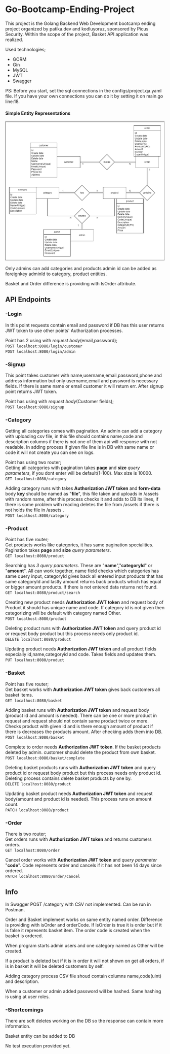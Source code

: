 # Go-Bootcamp-Ending-Project

This project is the Golang Backend Web Development bootcamp ending project organized by patika.dev and kodluyoruz, sponsored by Picus Security.
Within the scope of the project, Basket API application was realized.

Used technologies;
- GORM
- Gin
- MySQL 
- JWT
- Swagger

PS: Before you start, set the sql connections in the configs/project.qa.yaml file. If you have your own connections you can do it by setting it on main.go line:18.

#### __Simple Entity Representations__

![Entities](assets/project.png)

Only admins can add categories and products admin id can be added as foreignkey adminId to category, product entities.

Basket and Order difference is providing with IsOrder attribute.

## API Endpoints

### -Login

In this point requests contain email and password if DB has this user returns JWT token to use other points' Authorization processes.

Point has 2 using with *request body*(email,password);<br>
``POST localhost:8080/login/customer``<br>
``POST localhost:8080/login/admin``

### -Signup

This point takes customer with name,username,email,password,phone and address information but only username,email and password is necessary fields. If there is same name or email customer it will return err. After signup point returns JWT token.

Point has using with *request body*(Customer fields);<br>
``POST localhost:8080/signup``

### -Category

Getting all categories comes with pagination.
An admin can add a category with uploading csv file, in this file should contains name,code and description columns if there is not one of them api will response with not readable. In adding process if given file line is in DB with same name or code it will not create you can see on logs.

Point has using two router;<br>
Getting all categories with pagination takes __page__ and __size__ *query parameters*, if you dont enter will be default(1-100). Max size is 10000.<br>
``GET localhost:8080/category`` <br>

Adding category runs with takes __Authorization JWT token__ and  __form-data__ body __key__ should be named as "__file__", this file taken and uploads in /assets with random name, after this process checks it and adds to DB its lines, if there is some problem with reading deletes the file from /assets if there is not holds the file in /assets .<br>
``POST localhost:8080/category``

### -Product

Point has five router;<br>
Get products works like categories, it has same pagination specialities. Pagination takes __page__ and __size__ *query parameters*. <br>
``GET localhost:8080/product``

Searching has *3 query parameters*. These are "__name__","__categoryId__" or "__amount__". All can work together, name field checks which categories has same query input, categoryId gives back all entered input products that has same categoryId and lastly amount returns back products which has equal or bigger amount products. If there is not entered data returns not found.<br>
``GET localhost:8080/product/search``

Creating new product needs  __Authorization JWT token__ and request body of Product it should has unique name and code. If category id is not given then categorizing will be default with category named Other. <br>
``POST localhost:8080/product``

Deleting product runs with  __Authorization JWT token__ and query product id or request body product but this process needs only product id.<br>
``DELETE localhost:8080/product``

Updating product needs  __Authorization JWT token__ and all product fields especially id,name,categoryid and code. Takes fields and updates them. <br>
``PUT localhost:8080/product``

### -Basket

Point has five router;<br>
Get basket works with __Authorization JWT token__ gives back customers all basket items.<br>
``GET localhost:8080/basket``

Adding basket runs with  __Authorization JWT token__ and request body (product id and amount is needed). There can be one or more product in request and request should not contain same product twice or more. Checks product with given id and is there enough amount of product if there is decreases the products amount. After checking adds them into DB.<br>
``POST localhost:8080/basket``

Complete to order needs  __Authorization JWT token__. If the basket products deleted by admin. customer should delete the product from own basket.<br>
``POST localhost:8080/basket/complete``

Deleting basket products runs with  __Authorization JWT token__ and query product id or request body product but this process needs only product id. Deleting process contains delete basket products by one by.<br>
``DELETE localhost:8080/product``

Updating basket product needs  __Authorization JWT token__ and request body(amount and product id is needed). This process runs on amount count. <br>
``PATCH localhost:8080/product``

### -Order

There is two router;<br>
Get orders runs with  __Authorization JWT token__ and returns customers orders.<br>
``GET localhost:8080/order``

Cancel order works with __Authorization JWT token__ and *query parameter* "__code__". Code represents order and cancels if it has not been 14 days since ordered.<br>
``PATCH localhost:8080/order/cancel``

## Info

In Swagger POST /category with CSV not implemented. Can be run in Postman.

Order and Basket implement works on same entity named order. Difference is providing with isOrder and orderCode. If IsOrder is true it is order but if it is false it represents basket item. The order code is created when the basket is ordered.

When program starts admin users and one category named as Other will be created.

If a product is deleted but if it is in order it will not shown on get all orders, if is in basket it will be deleted customers by self.

Adding category process CSV file shoud contain columns name,code(uint) and description.

When a customer or admin added password will be hashed.
Same hashing is using at user roles.


### -Shortcomings
There are soft deletes working on the DB so the response can contain more information.

Basket entity can be added to DB

No test execution provided yet.


